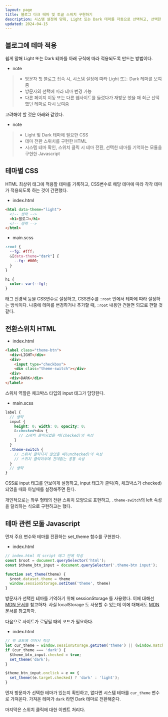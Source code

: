 ```yaml
---
layout: page
title: 블로그 다크 테마 및 토글 스위치 구현하기
description: 시스템 설정에 맞춰, Light 또는 Dark 테마를 자동으로 선택하고, 선택한 테마에 따라 쉽게 CSS 변환하는 방법
updated: 2024-04-15
---
```


## 블로그에 테마 적용

쉽게 말해 Light 또는 Dark 테마를 아래 규칙에 따라 적용되도록 만드는 방법이다.

- note
> - 방문자 첫 블로그 접속 시, 시스템 설정에 따라 Light 또는 Dark 테마를 보여줌
> - 방문자의 선택에 따라 테마 변경 가능
> - 다른 페이지 이동 또는 다른 웹사이트를 들렀다가 재방문 했을 때 최근 선택했던 테마로 다시 보여줌

고려해야 할 것은 아래와 같았다.

- note
> - Light 및 Dark 테마에 필요한 CSS
> - 테마 전환 스위치를 구현한 HTML
> - 시스템 테마 확인, 스위치 클릭 시 테마 전환, 선택한 테마를 기억하는 모듈을 구현한 Javascript

## 테마별 CSS

HTML 최상위 태그에 적용할 테마를 기록하고, CSS변수로 해당 테마에 따라 각각 테마가 적용되도록 하는 것이 간편했다.

- index.html
```html
<html data-theme="light">
  <!-- 생략 -->
  <h1>블로그</h1>
  <!-- 생략 -->
</html>
```

- main.scss
```scss
:root {
  --fg: #fff;
  &[data-theme="dark"] {
    --fg: #000;
  }
}

h1 {
  color: var(--fg);
}
```

태그 전경색 등을 CSS변수로 설정하고, CSS변수를 `:root` 안에서 테마에 따라 설정하는 방식이다. 나중에 테마를 변경하거나 추가할 때, `:root` 내용만 건들면 되므로 편할 것 같다.

## 전환스위치 HTML

- index.html
```html
<label class="theme-btn">
  <div>LIGHT</div>
  <div>
    <input type="checkbox">
    <div class="theme-switch"></div>
  <div>
  <div>DARK</div>
</label>
```

스위치 역할은 체크박스 타입의 input 태그가 담당한다.

- main.scss
```scss
label {
  // 생략
  input {
    height: 0; width: 0; opacity: 0;
    &:checked+div {
      // 스위치 클릭되었을 때(checked)의 속성
    }
  }
  .theme-switch {
    // 스위치 클릭되지 않았을 때(unchecked)의 속성
    // 스위치 클릭여부에 관계없는 공통 속성
  }
  // 생략
}
```

CSS로 input 태그를 안보이게 설정하고, input 태그가 클릭(즉, 체크박스가 checked) 되었을 때와 아닐때를 설정해주면 된다.

개인적으로는 좌우 형태의 전환 스위치 모양으로 표현하고, `.theme-switch`의 left 속성을 달리하는 식으로 구현하고는 했다.

## 테마 관련 모둘 Javascript

먼저 주요 변수와 테마를 전환하는 set_theme 함수를 구현한다.

- index.html
```js
// index.html 의 script 태그 안에 작성
const $root = document.querySelector('html');
const $theme_btn_input = document.querySelector('.theme-btn input');

function set_theme(theme) {
  $root.dataset.theme = theme
  window.sessionStorage.setItem('theme', theme)
}
```

방문자가 선택한 테마를 기억하기 위해 sessionStorage 를 사용했다. 이에 대해선 [MDN 문서](https://developer.mozilla.org/ko/docs/Web/API/Window/sessionStorage)를 참고하자. 사실 localStorage 도 사용할 수 있는데 이에 대해서도 [MDN 문서](https://developer.mozilla.org/ko/docs/Web/API/Window/localStorage)를 참고하자.

다음으로 사이트가 로딩될 때의 코드가 필요하다.

- index.html
```js
// 위 코드에 이어서 작성
let cur_theme = window.sessionStorage.getItem('theme') || (window.matchMedia && window.matchMedia('(prefers-color-scheme: dark)').matches  ? 'dark' : 'light');
if (cur_theme === 'dark') {
  $theme_btn_input.checked = true;
  set_theme('dark');
}

$theme_btn_input.onclick = e => {
  set_theme((e.target.checked) ? 'dark' : 'light');
}
```

먼저 방문자가 선택한 테마가 있는지 확인하고, 없다면 시스템 테마를 `cur_theme` 변수로 가져온다. 가져온 테마가 `dark` 라면 Dark 테마로 전환해준다.

마지막은 스위치 클릭에 대한 이벤트 처리다.